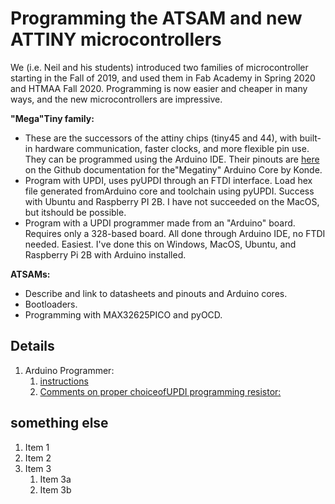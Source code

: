 # Programming the ATSAM and new ATTINY microcontrollers

We (i.e. Neil and his students) introduced two families of microcontroller starting in the Fall of 2019, and used them in Fab Academy in Spring 2020 and HTMAA Fall 2020.  Programming is now easier and cheaper in many ways, and the new microcontrollers are impressive.

**"Mega"Tiny family:** 
 * These are the successors of the attiny chips (tiny45 and 44), with built-in hardware communication, faster clocks, and more flexible pin use.   They can be programmed using the Arduino IDE.  Their pinouts are [here](https://github.com/SpenceKonde/megaTinyCore) on the Github documentation for the"Megatiny" Arduino Core by Konde.
 * Program with UPDI, uses pyUPDI through an FTDI interface.  Load hex file generated fromArduino core and toolchain using pyUPDI.  Success with Ubuntu and Raspberry PI 2B.  I have not succeeded on the MacOS, but itshould be possible.
 * Program with a UPDI programmer made from an "Arduino" board. Requires only a 328-based board.  All done through Arduino IDE, no FTDI needed.  Easiest.  I've done this on Windows, MacOS, Ubuntu, and  Raspberry Pi 2B with Arduino installed.  
 
 
 **ATSAMs:**
  * Describe and link to datasheets and pinouts and Arduino cores.
  * Bootloaders.
  * Programming with MAX32625PICO and pyOCD.
  
  ## Details
1. Arduino Programmer:
   1. [instructions](https://github.com/SpenceKonde/megaTinyCore/blob/master/MakeUPDIProgrammer.md)
   1. [Comments on proper choiceofUPDI programming resistor:](https://github.com/SpenceKonde/AVR-Guidance/blob/master/HardwareNotes/UPDISeriesResistors.md)  

## something else
1. Item 1
1. Item 2
1. Item 3
   1. Item 3a
   1. Item 3b
